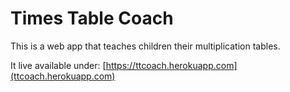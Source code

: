 # Times Table Coach

This is a web app that teaches children their multiplication tables.

It live available under:
[https://ttcoach.herokuapp.com](ttcoach.herokuapp.com)
